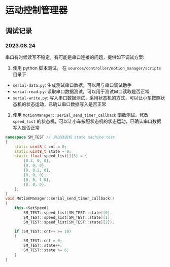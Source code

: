 # 运动控制管理器



## 调试记录

### 2023.08.24 

串口有时候读写不稳定，有可能是串口连接的问题，提供如下调试方案:

1. 使用 python 脚本测试。 在 `sources/controller/motion_manager/scripts` 目录下

- `serial-data.py`: 生成测试串口数据，可以用与串口调试助手
- `serial-read.py`: 读取串口数据测试，可以用于测试串口读取是否正常
- `serial-write.py`: 写入串口数据测试，采用状态机的方式，可以让小车按照状态机的状态运动，已确认串口数据写入是否正常

1. 使用 `MotionManager::serial_send_timer_callback` 函数测试。修改 `speed_list` 的状态机，可以让小车按照状态机的状态运动，已确认串口数据写入是否正常

```cpp
namespace SM_TEST // 测试状态机 state machine test
{
    static uint8_t cnt = 0;
    static uint8_t state = 0;
    static float speed_list[][3] = {
        {0.3, 0, 0},
        {0, 0, 0},
        {0, 0.2, 0},
        {0, 0, 0},
        {0, 0, 1.0},
        {0, 0, 0},
    };
}
void MotionManager::serial_send_timer_callback()
{
    this->SetSpeed(
        SM_TEST::speed_list[SM_TEST::state][0],
        SM_TEST::speed_list[SM_TEST::state][1],
        SM_TEST::speed_list[SM_TEST::state][2]);

    if (SM_TEST::cnt++ >= 10)
    {
        SM_TEST::cnt = 0;
        SM_TEST::state++;
        SM_TEST::state %= 6;
    }
}
```